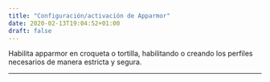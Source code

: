 ```yaml
---
title: "Configuración/activación de Apparmor"
date: 2020-02-13T19:04:52+01:00
draft: false
---
```


Habilita apparmor en croqueta o tortilla, habilitando o creando los perfiles necesarios de manera estricta y segura.

***

